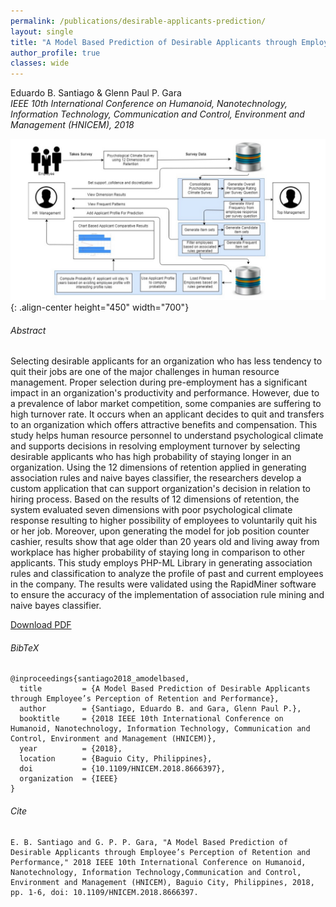 ```yaml
---
permalink: /publications/desirable-applicants-prediction/
layout: single
title: "A Model Based Prediction of Desirable Applicants through Employee’s Perception of Retention and Performance"
author_profile: true
classes: wide
---
```


Eduardo B. Santiago & Glenn Paul P. Gara  
*IEEE 10th International Conference on Humanoid, Nanotechnology, Information Technology, Communication and Control, Environment and Management (HNICEM), 2018*

![desirable-applicants-prediction](/assets/files/publications/desirable-applicants-prediction/santiago2018_amodelbased.jpg){: .align-center height="450" width="700"}

###### Abstract
Selecting desirable applicants for an organization who has less tendency to quit their jobs are one of the major challenges in human resource management. Proper selection during pre-employment has a significant impact in an organization's productivity and performance. However, due to a prevalence of labor market competition, some companies are suffering to high turnover rate. It occurs when an applicant decides to quit and transfers to an organization which offers attractive benefits and compensation. This study helps human resource personnel to understand psychological climate and supports decisions in resolving employment turnover by selecting desirable applicants who has high probability of staying longer in an organization. Using the 12 dimensions of retention applied in generating association rules and naive bayes classifier, the researchers develop a custom application that can support organization's decision in relation to hiring process. Based on the results of 12 dimensions of retention, the system evaluated seven dimensions with poor psychological climate response resulting to higher possibility of employees to voluntarily quit his or her job. Moreover, upon generating the model for job position counter cashier, results show that age older than 20 years old and living away from workplace has higher probability of staying long in comparison to other applicants. This study employs PHP-ML Library in generating association rules and classification to analyze the profile of past and current employees in the company. The results were validated using the RapidMiner software to ensure the accuracy of the implementation of association rule mining and naive bayes classifier.

<a href="/assets/files/publications/desirable-applicants-prediction/santiago2018_amodelbased.pdf" class="btn btn--info">Download PDF</a>

###### BibTeX
```
@inproceedings{santiago2018_amodelbased,
  title         = {A Model Based Prediction of Desirable Applicants through Employee’s Perception of Retention and Performance},
  author        = {Santiago, Eduardo B. and Gara, Glenn Paul P.},
  booktitle     = {2018 IEEE 10th International Conference on Humanoid, Nanotechnology, Information Technology, Communication and Control, Environment and Management (HNICEM)},
  year          = {2018},
  location      = {Baguio City, Philippines},
  doi           = {10.1109/HNICEM.2018.8666397},
  organization  = {IEEE}
}
```

###### Cite
```
E. B. Santiago and G. P. P. Gara, "A Model Based Prediction of Desirable Applicants through Employee’s Perception of Retention and Performance," 2018 IEEE 10th International Conference on Humanoid, Nanotechnology, Information Technology,Communication and Control, Environment and Management (HNICEM), Baguio City, Philippines, 2018, pp. 1-6, doi: 10.1109/HNICEM.2018.8666397.
```
